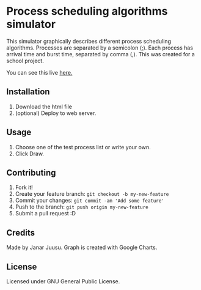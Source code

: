 # Process scheduling algorithms simulator

This simulator graphically describes different process scheduling algorithms.
Processes are separated by a semicolon (;). Each process has arrival time and burst time, separated by comma (,).
This was created for a school project.

You can see this live [here.](https://juusujanar.eu/scheduling)

## Installation

1. Download the html file
2. (optional) Deploy to web server.

## Usage

1. Choose one of the test process list or write your own.
2. Click Draw.

## Contributing

1. Fork it!
2. Create your feature branch: `git checkout -b my-new-feature`
3. Commit your changes: `git commit -am 'Add some feature'`
4. Push to the branch: `git push origin my-new-feature`
5. Submit a pull request :D

## Credits

Made by Janar Juusu. Graph is created with Google Charts.

## License

Licensed under GNU General Public License.